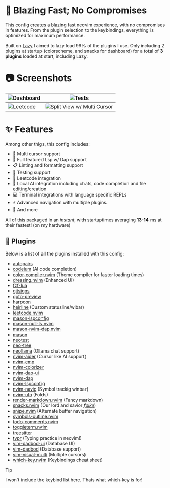 # 🚀 Blazing Fast; No Compromises

This config creates a blazing fast neovim experience, with no compromises in features. From the plugin selection to the keybindings, everything is optimized for maximum performance.

Built on [Lazy](https://github.com/folke/lazy.nvim) I aimed to lazy load 99% of the plugins I use. Only including 2 plugins at startup (colorscheme, and snacks for dashboard) for a total of **3 plugins** loaded at start, including Lazy.

# 📷 Screenshots

| ![Dashboard](https://i.imgur.com/A8iky5R.png) | ![Tests](https://i.imgur.com/RPXN2fZ.png) |
| --------------------------------------------- | ------------------------------------------------- |
| ![Leetcode](https://i.imgur.com/PMwWYtp.png) | ![Split View w/ Multi Cursor](https://i.imgur.com/FivDcDo.png) |

# ✨ Features

Among other thigs, this config includes:

- 📑 Multi cursor support
- 🔎 Full featured Lsp w/ Dap support
- 📋 Linting and formatting support
- 🧪 Testing support
- 🧬 Leetcode integration
- 🤖 Local AI integration including chats, code completion and file editing/creation
- 💻 Terminal integrations with language specific REPLs
- ⚡️ Advanced navigation with multiple plugins
- 👀 And more

All of this packaged in an *instant*, with startuptimes averaging **13-14** ms at their fastest! (on my hardware)

## 🔌 Plugins

Below is a list of all the plugins installed with this config:

- [autopairs](https://github.com/windwp/nvim-autopairs)
- [codeium](https://github.com/Exafunction/codeium.nvim) (AI code completion)
- [color-compiler.nvim](https://github.com/paradoxical-dev/color-compiler.nvim) (Theme compiler for faster loading times)
- [dressing.nvim](https://github.com/stevearc/dressing.nvim) (Enhanced UI)
- [fzf-lua](https://github.com/ibhagwan/fzf-lua)
- [gitsigns](https://github.com/lewis6991/gitsigns.nvim)
- [goto-preview](https://github.com/rmagatti/goto-preview)
- [harpoon](https://github.com/theprimeagen/harpoon)
- [heirline](https://github.com/rebelot/heirline.nvim) (Custom statusline/wibar)
- [leetcode.nvim](https://github.com/kawre/leetcode.nvim)
- [mason-lspconfig](https://github.com/williamboman/mason-lspconfig.nvim)
- [mason-null-ls.nvim](https://github.com/jay-babu/mason-null-ls.nvim) 
- [mason-nvim-dap.nvim](https://github.com/jay-babu/mason-nvim-dap.nvim)
- [mason](https://github.com/williamboman/mason.nvim)
- [neotest](https://github.com/nvim-neotest/neotest)
- [neo-tree](https://github.com/nvim-neo-tree/neo-tree.nvim)
- [neollama](https://github.com/paradoxical-dev/neollama) (Ollama chat support)
- [nvim-aider](https://github.com/GeorgesAlkhouri/nvim-aider) (Cursor like AI support)
- [nvim-cmp](https://github.com/hrsh7th/nvim-cmp)
- [nvim-colorizer](https://github.com/norcalli/nvim-colorizer.lua)
- [nvim-dap-ui](https://github.com/rcarriga/nvim-dap-ui)
- [nvim-dap](https://github.com/mfussenegger/nvim-dap)
- [nvim-lspconfig](https://github.com/neovim/nvim-lspconfig)
- [nvim-navic](https://github.com/SmiteshP/nvim-navic) (Symbol trackig winbar)
- [nvim-ufo](https://github.com/kevinhwang91/nvim-ufo) (Folds)
- [render-markdown.nvim](https://github.com/MeanderingProgrammer/render-markdown.nvim) (Fancy markdown)
- [snacks.nvim](https://github.com/folke/snacks.nvim) (Our lord and savior [*folke*](https://github.com/folke))
- [snipe.nvim](https://github.com/leath-dub/snipe.nvim) (Alternate buffer navigation)
- [symbols-outline.nvim](https://github.com/simrat39/symbols-outline.nvim)
- [todo-comments.nvim](https://github.com/folke/todo-comments.nvim)
- [toggleterm.nvim](https://github.com/akinsho/toggleterm.nvim)
- [treesitter](https://github.com/nvim-treesitter/nvim-treesitter)
- [typr](https://github.com/nvzone/typr) (Typing practice in neovim!)
- [vim-dadbod-ui](https://github.com/kristijanhusak/vim-dadbod-ui) (Database UI)
- [vim-dadbod](https://github.com/tpope/vim-dadbod) (Database support)
- [vim-visual-multi](https://github.com/mg979/vim-visual-multi) (Multiple cursors)
- [which-key.nvim](https://github.com/folke/which-key.nvim) (Keybindings cheat sheet)

> [!TIP]
> I won't include the keybind list here. Thats what which-key is for!
